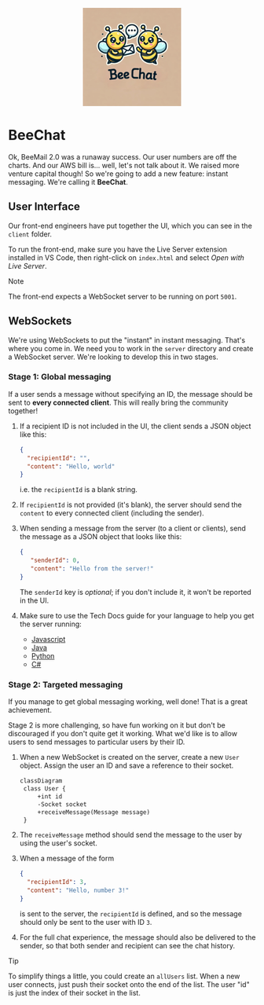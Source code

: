 <p align="center">
  <img src="logo.png" width="200px" alt="Bee Mail Logo">
</p>

# BeeChat

Ok, BeeMail 2.0 was a runaway success. Our user numbers are off the charts. And
our AWS bill is... well, let's not talk about it. We raised more venture capital
though! So we're going to add a new feature: instant messaging. We're calling it
**BeeChat**.

## User Interface

Our front-end engineers have put together the UI, which you can see in the
`client` folder.

To run the front-end, make sure you have the Live Server extension installed in
VS Code, then right-click on `index.html` and select _Open with Live Server_.

> [!NOTE]
>
> The front-end expects a WebSocket server to be running on port `5001`.

## WebSockets

We're using WebSockets to put the "instant" in instant messaging. That's where
you come in. We need you to work in the `server` directory and create a
WebSocket server. We're looking to develop this in two stages.

### Stage 1: Global messaging

If a user sends a message without specifying an ID, the message should be sent
to **every connected client**. This will really bring the community together!

1. If a recipient ID is not included in the UI, the client sends a JSON object
   like this:

   ```json
   {
     "recipientId": "",
     "content": "Hello, world"
   }
   ```

   i.e. the `recipientId` is a blank string.

2. If `recipientId` is not provided (it's blank), the server should send the
   `content` to every connected client (including the sender).

3. When sending a message from the server (to a client or clients), send the
   message as a JSON object that looks like this:

   ```json
   {
      "senderId": 0,
      "content": "Hello from the server!"
   }
   ```

   The `senderId` key is _optional_; if you don't include it, it won't be
   reported in the UI.

4. Make sure to use the Tech Docs guide for your language to help you get the
   server running:

   - [Javascript](https://tech-docs.corndel.com/express/web-socket-server.html)
   - [Java](https://tech-docs.corndel.com/javalin/web-socket-server.html)
   - [Python](https://tech-docs.corndel.com/python/web-socket-server.html)
   - [C#](https://tech-docs.corndel.com/csharp/web-socket-server.html)

### Stage 2: Targeted messaging

If you manage to get global messaging working, well done! That is a great
achievement.

Stage 2 is more challenging, so have fun working on it but don't be discouraged
if you don't quite get it working. What we'd like is to allow users to send
messages to particular users by their ID.

1. When a new WebSocket is created on the server, create a new `User` object.
   Assign the user an ID and save a reference to their socket.

   ```mermaid
   classDiagram
    class User {
        +int id
        -Socket socket
        +receiveMessage(Message message)
    }
   ```

2. The `receiveMessage` method should send the message to the user by using the
   user's socket.

3. When a message of the form

   ```json
   {
     "recipientId": 3,
     "content": "Hello, number 3!"
   }
   ```

   is sent to the server, the `recipientId` is defined, and so the message
   should only be sent to the user with ID `3`.

4. For the full chat experience, the message should also be delivered to the
   sender, so that both sender and recipient can see the chat history.

> [!TIP]
>
> To simplify things a little, you could create an `allUsers` list. When a new
> user connects, just push their socket onto the end of the list. The user "id"
> is just the index of their socket in the list.
